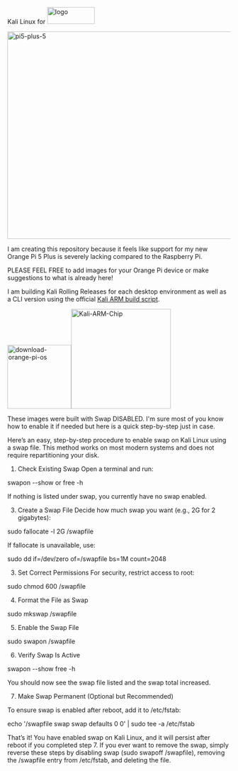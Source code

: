 Kali Linux for <img width="107" height="38" alt="logo" src="https://github.com/user-attachments/assets/667ffdbf-ea10-4c9c-817a-09cd85f41fe3" />

<img width="660" height="468" alt="pi5-plus-5" src="https://github.com/user-attachments/assets/482b8d27-8aa1-4954-95f9-4c072fea275a" />


I am creating this repository because it feels like support for my new Orange Pi 5 Plus is severely lacking compared to the Raspberry Pi.

PLEASE FEEL FREE to add images for your Orange Pi device or make suggestions to what is already here!

I am building Kali Rolling Releases for each desktop environment as well as a CLI version using the official [Kali ARM build script](https://www.kali.org/docs/development/arm-build-scripts/).

<img width="144" height="144" alt="download-orange-pi-os" src="https://github.com/user-attachments/assets/82b10acf-7b32-4017-9369-c41289b1c0a9" /><img width="225" height="225" alt="Kali-ARM-Chip" src="https://github.com/user-attachments/assets/526796c1-f7f5-4889-a45f-247c31a782cc" />



These images were built with Swap DISABLED. I'm sure most of you know how to enable it if needed but here is a quick step-by-step just in case.

Here’s an easy, step-by-step procedure to enable swap on Kali Linux using a swap file. This method works on most modern systems and does not require repartitioning your disk.

1. Check Existing Swap
Open a terminal and run:

swapon --show
or
free -h

If nothing is listed under swap, you currently have no swap enabled.

3. Create a Swap File
Decide how much swap you want (e.g., 2G for 2 gigabytes):

sudo fallocate -l 2G /swapfile

If fallocate is unavailable, use:

sudo dd if=/dev/zero of=/swapfile bs=1M count=2048

3. Set Correct Permissions
For security, restrict access to root:

sudo chmod 600 /swapfile

4. Format the File as Swap

sudo mkswap /swapfile

5. Enable the Swap File

sudo swapon /swapfile

6. Verify Swap Is Active
   
swapon --show
free -h

You should now see the swap file listed and the swap total increased.

7. Make Swap Permanent (Optional but Recommended)
   
To ensure swap is enabled after reboot, add it to /etc/fstab:

echo '/swapfile swap swap defaults 0 0' | sudo tee -a /etc/fstab

That’s it!
You have enabled swap on Kali Linux, and it will persist after reboot if you completed step 7. If you ever want to remove the swap, simply reverse these steps by disabling swap (sudo swapoff /swapfile), removing the /swapfile entry from /etc/fstab, and deleting the file.
